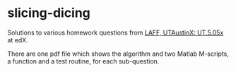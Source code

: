 # slicing-dicing
Solutions to various homework questions from [LAFF, UTAustinX: UT.5.05x](https://www.edx.org/course/linear-algebra-foundations-to-frontiers) at edX. 

There are one pdf file which shows the algorithm and two Matlab M-scripts, a function and a test routine, for each sub-question. 
